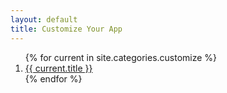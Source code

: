 ```yaml
---
layout: default
title: Customize Your App
---
```


<ol>
{% for current in site.categories.customize %}
<li> <a href="{{ current.url }}">{{ current.title }}</a></li>
{% endfor %}
</ol>
